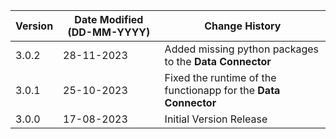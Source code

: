 | **Version** | **Date Modified (DD-MM-YYYY)** | **Change History**                                              |
|-------------|--------------------------------|-----------------------------------------------------------------|
| 3.0.2       | 28-11-2023                     | Added missing python packages to the  **Data Connector**        |
| 3.0.1       | 25-10-2023                     | Fixed the runtime of the functionapp for the **Data Connector** | 
| 3.0.0       | 17-08-2023                     | Initial Version Release 								                                |
